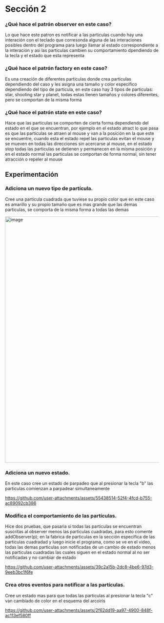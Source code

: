 # Sección 2 

### ¿Qué hace el patrón observer en este caso? 

Lo que hace este patron es notificar a las particulas cuando hay una interación con el teclado  que corresonda alguna de las interaciones posibles dentro del programa para luego llamar al estado correspondiente a la interación y asi las particulas cambien su comportamiento dpendiendo de la tecla y el estado que esta representa

### ¿Qué hace el patrón factory en este caso?

Es una creación de diferentes particulas donde crea particulas dependiendo del caso y les asigna una tamaño y color especifico dependiendo del tipo de particula, en este caso hay 3 tipos de particulas: star, shooting star y planet, todas estas tienen tamaños y colores diferentes, pero se comportan de la misma forma

### ¿Qué hace el patrón state en este caso? 

Hace que las particulas se comporten de cierta forma dependiendo del estado en el que se encuentran, por ejemplo en el estado atract lo que pasa es que las particulas se atraen al mouse y van a la posición en la que este se encuentre, cuando esta el estado repel las particulas evitan el mouse y se mueven en todas las direcciones sin acercarse al mouse, en el estado stop todas las particulas se detienen y permanecen en la misma posición y en el estado normal las particulas se comportan de forma normal, sin tener atracción o repeler al mouse

## Experimentación 

### Adiciona un nuevo tipo de partícula. 

Cree una particula cuadrada que tuviese su propio color que en este caso es amarillo y su propio tamaño que es mas grande que las demas particulas, se comporta de la misma forma a todas las demas

<img width="1026" height="807" alt="image" src="https://github.com/user-attachments/assets/09233a30-7201-48f2-beca-d16970461a63" />

### Adiciona un nuevo estado. 

En este caso cree un estado de parpadeo que al presionar la tecla "b" las particulas comienzan a parpadear simultaneamente 

https://github.com/user-attachments/assets/55438514-52f4-4fcd-b755-ac89092cb386

### Modifica el comportamiento de las partículas. 

Hice dos pruebas, que pasaria si todas las particulas se encuentran suscritas al observer menos las particulas cuadradas, para esto comente addObserver(p); en la fabrica de particulas en la sección especifica de las particulas cuadradad y luego inicie el programa, como se ve en el video, todas las demas particulas son notificadas de un cambio de estado menos las particulas cuadradas las cuales siguen en el estado normal al no ser notificadas y no cambiar de estado

https://github.com/user-attachments/assets/39c2a15b-2dc8-4be6-97d3-9eeb3bc1f6fe

### Crea otros eventos para notificar a las partículas. 

Cree un estado mas para que todas las particulas al presionar la tecla "c" van cambiado de color en el esquema del arcoiris

https://github.com/user-attachments/assets/2f62dd19-aa97-4900-848f-ac113ef580ff


